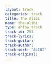 ```yaml
---
layout: track
categories: track
title: The Alibi
name: the-alibi
type: ahfow_track
track-id: 253
track-lyrics: 
track-guitar: 
track-author: 
track-sort: "ALIBI"
track-original: 
---
```

